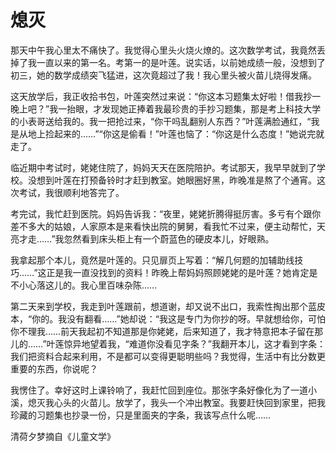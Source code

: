 # 熄灭

那天中午我心里太不痛快了。我觉得心里头火烧火燎的。这次数学考试，我竟然丢掉了我一直以来的第一名。考第一的是叶莲。说实话，以前她成绩一般，没想到了初三，她的数学成绩突飞猛进，这次竟超过了我！我心里头被火苗儿烧得发痛。 

这天放学后，我正收拾书包，叶莲突然过来说：“你这本习题集太好啦！借我抄一晚上吧？”我一抬眼，才发现她正捧着我最珍贵的手抄习题集，那是考上科技大学的小表哥送给我的。我一把抢过来，“你干吗乱翻别人东西？”叶莲满脸通红，“我是从地上捡起来的……”“你这是偷看！”叶莲也恼了：“你这是什么态度！”她说完就走了。 

临近期中考试时，姥姥住院了，妈妈天天在医院陪护。考试那天，我早早就到了学校。没想到叶莲在打预备铃时才赶到教室。她眼圈好黑，昨晚准是熬了个通宵。这次考试，我很顺利地答完了。 

考完试，我忙赶到医院。妈妈告诉我：“夜里，姥姥折腾得挺厉害。多亏有个跟你差不多大的姑娘，人家原本是来看快出院的舅舅，看我忙不过来，便主动帮忙，天亮才走……”我忽然看到床头柜上有一个蔚蓝色的硬皮本儿，好眼熟。 

我拿起那个本儿，竟然是叶莲的。只见扉页上写着：“解几何题的加辅助线技巧……”这正是我一直没找到的资料！昨晚上帮妈妈照顾姥姥的是叶莲？她肯定是不小心落这儿的。我心里百味杂陈…… 

第二天来到学校，我走到叶莲跟前，想道谢，却又说不出口，我索性掏出那个蓝皮本，“你的。我没有翻看……”她却说：“我这是专门为你抄的呀。早就想给你，可怕你不理我……前天我起初不知道那是你姥姥，后来知道了，我才特意把本子留在那儿的……”叶莲惊异地望着我，“难道你没看见字条？”我翻开本儿，这才看到字条：我们把资料合起来利用，不是都可以变得更聪明些吗？我觉得，生活中有比分数更重要的东西，你说呢？ 

我愣住了。幸好这时上课铃响了，我赶忙回到座位。那张字条好像化为了一道小溪，熄灭我心头的火苗儿。放学了，我头一个冲出教室。我要赶快回到家里，把我珍藏的习题集也抄录一份，只是里面夹的字条，我该写点什么呢…… 

清荷夕梦摘自《儿童文学》
